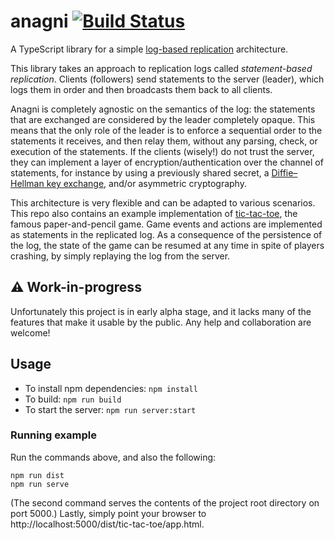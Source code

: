 # anagni [![Build Status](https://travis-ci.com/acondolu/anagni.svg?token=KEjzsAkTQF4oSVN4fngW&branch=master)](https://travis-ci.com/acondolu/anagni)

A TypeScript library for a simple [log-based replication](https://en.wikipedia.org/wiki/State_machine_replication#Input_Log) architecture.

This library takes an approach to replication logs called _statement-based replication_. Clients (followers) send statements to the server (leader), which logs them in order and then broadcasts them back to all clients.

Anagni is completely agnostic on the semantics of the log: the statements that are exchanged are considered by the leader completely opaque. This means that the only role of the leader is to enforce a sequential order to the statements it receives, and then relay them, without any parsing, check, or execution of the statements. If the clients (wisely!) do not trust the server, they can implement a layer of encryption/authentication over the channel of statements, for instance by using a previously shared secret, a [Diffie–Hellman key exchange](https://en.wikipedia.org/wiki/Diffie–Hellman_key_exchange#Operation_with_more_than_two_parties), and/or asymmetric cryptography.

This architecture is very flexible and can be adapted to various scenarios. This repo also contains an example implementation of [tic-tac-toe](https://en.wikipedia.org/wiki/Tic-tac-toe), the famous paper-and-pencil game. Game events and actions are implemented as statements in the replicated log. As a consequence of the persistence of the log, the state of the game can be resumed at any time in spite of players crashing, by simply replaying the log from the server.

## ⚠️ Work-in-progress
Unfortunately this project is in early alpha stage, and it lacks many of the features that make it usable by the public. Any help and collaboration are welcome!

## Usage

- To install npm dependencies: `npm install`
- To build: `npm run build`
- To start the server: `npm run server:start`

### Running example
Run the commands above, and also the following:
```
npm run dist
npm run serve
```
(The second command serves the contents of the project root directory on port 5000.)
Lastly, simply point your browser to 
http://localhost:5000/dist/tic-tac-toe/app.html.
